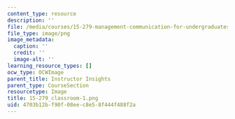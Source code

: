 ```yaml
---
content_type: resource
description: ''
file: /media/courses/15-279-management-communication-for-undergraduates-fall-2012/4703b12bf90f08eec8e58f444f488f2a_15-279_classroom-1.png
file_type: image/png
image_metadata:
  caption: ''
  credit: ''
  image-alt: ''
learning_resource_types: []
ocw_type: OCWImage
parent_title: Instructor Insights
parent_type: CourseSection
resourcetype: Image
title: 15-279_classroom-1.png
uid: 4703b12b-f90f-08ee-c8e5-8f444f488f2a
---
```


